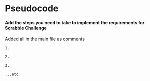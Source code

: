 # Pseudocode

#### Add the steps you need to take to implement the requirements for Scrabble Challenge
Added all in the main file as comments
```
1.

2.

3.

...etc
```
